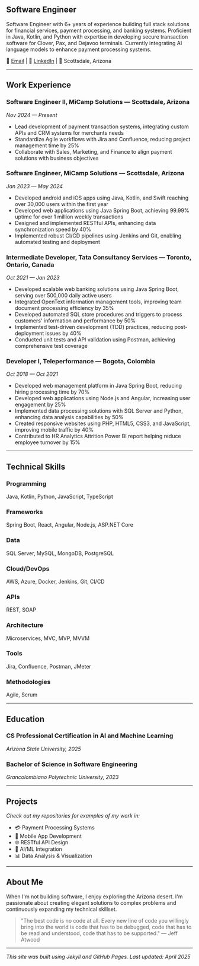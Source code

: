 ## Software Engineer

Software Engineer with 6+ years of experience building full stack solutions for financial services, payment processing, and banking systems. Proficient in Java, Kotlin, and Python with expertise in developing secure transaction software for Clover, Pax, and Dejavoo terminals. Currently integrating AI language models to enhance payment processing systems.

👋 [Email](mailto:kc.py@icloud.com) | 🔗 [LinkedIn](https://www.linkedin.com/in/kevincasas-dev/) | 📍 Scottsdale, Arizona

---

## Work Experience

### Software Engineer II, MiCamp Solutions — Scottsdale, Arizona
*Nov 2024 — Present*

- Lead development of payment transaction systems, integrating custom APIs and CRM systems for merchants needs
- Standardize Agile workflows with Jira and Confluence, reducing project management time by 25%
- Collaborate with Sales, Marketing, and Finance to align payment solutions with business objectives

### Software Engineer, MiCamp Solutions — Scottsdale, Arizona
*Jan 2023 — May 2024*

- Developed android and iOS apps using Java, Kotlin, and Swift reaching over 30,000 users within the first year
- Developed web applications using Java Spring Boot, achieving 99.99% uptime for over 1 million weekly transactions
- Designed and implemented RESTful APIs, enhancing data synchronization speed by 40%
- Implemented robust CI/CD pipelines using Jenkins and Git, enabling automated testing and deployment

### Intermediate Developer, Tata Consultancy Services — Toronto, Ontario, Canada
*Oct 2021 — Jan 2023*

- Developed scalable web banking solutions using Java Spring Boot, serving over 500,000 daily active users
- Integrated OpenText information management tools, improving team document processing efficiency by 35%
- Developed automated SQL store procedures and triggers to process customers' information and performance by 50%
- Implemented test-driven development (TDD) practices, reducing post-deployment issues by 40%
- Conducted unit tests and API validation using Postman, achieving comprehensive test coverage

### Developer I, Teleperformance — Bogota, Colombia
*Oct 2018 — Oct 2021*

- Developed web management platform in Java Spring Boot, reducing hiring processing time by 70%
- Developed web applications using Node.js and Angular, increasing user engagement by 25%
- Implemented data processing solutions with SQL Server and Python, enhancing data analysis capabilities by 50%
- Created responsive websites using PHP, HTML5, CSS3, and JavaScript, improving mobile traffic by 40%
- Contributed to HR Analytics Attrition Power BI report helping reduce employee turnover by 15%

---

## Technical Skills

### Programming
Java, Kotlin, Python, JavaScript, TypeScript

### Frameworks
Spring Boot, React, Angular, Node.js, ASP.NET Core

### Data
SQL Server, MySQL, MongoDB, PostgreSQL

### Cloud/DevOps
AWS, Azure, Docker, Jenkins, Git, CI/CD

### APIs
REST, SOAP

### Architecture
Microservices, MVC, MVP, MVVM

### Tools
Jira, Confluence, Postman, JMeter

### Methodologies
Agile, Scrum

---

## Education

### CS Professional Certification in AI and Machine Learning
*Arizona State University, 2025*

### Bachelor of Science in Software Engineering
*Grancolombiano Polytechnic University, 2023*

---

## Projects

*Check out my repositories for examples of my work in:*

- 💳 Payment Processing Systems
- 📱 Mobile App Development
- 🌐 RESTful API Design
- 🤖 AI/ML Integration
- 📊 Data Analysis & Visualization

---

## About Me

When I'm not building software, I enjoy exploring the Arizona desert. I'm passionate about creating elegant solutions to complex problems and continuously expanding my technical skillset.

> "The best code is no code at all. Every new line of code you willingly bring into the world is code that has to be debugged, code that has to be read and understood, code that has to be supported." — Jeff Atwood

---

*This site was built using Jekyll and GitHub Pages. Last updated: April 2025*
